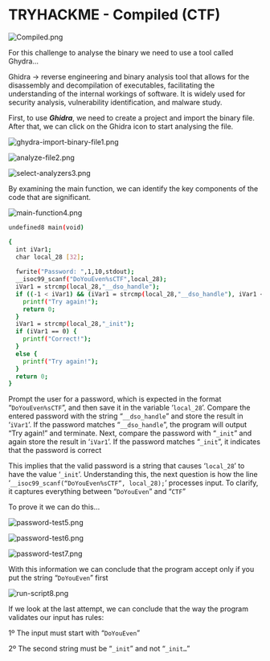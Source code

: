 # TRYHACKME - Compiled (CTF)

![Compiled.png](img/Compiled.png)

For this challenge to analyse the binary we need to use a tool called Ghydra…

Ghidra → reverse engineering and binary analysis tool that allows for the disassembly and decompilation of executables, facilitating the understanding of the internal workings of software. It is widely used for security analysis, vulnerability identification, and malware study. 

First, to use ***Ghidra***, we need to create a project and import the binary file. After that, we can click on the Ghidra icon to start analysing the file.

![ghydra-import-binary-file1.png](img/ghydra-import-binary-file1.png)

![analyze-file2.png](img/analyze-file2.png)

![select-analyzers3.png](img/select-analyzers3.png)

By examining the main function, we can identify the key components of the code that are significant.

![main-function4.png](img/main-function4.png)

```bash
undefined8 main(void)

{
  int iVar1;
  char local_28 [32];
  
  fwrite("Password: ",1,10,stdout);
  __isoc99_scanf("DoYouEven%sCTF",local_28);
  iVar1 = strcmp(local_28,"__dso_handle");
  if ((-1 < iVar1) && (iVar1 = strcmp(local_28,"__dso_handle"), iVar1 < 1)) {
    printf("Try again!");
    return 0;
  }
  iVar1 = strcmp(local_28,"_init");
  if (iVar1 == 0) {
    printf("Correct!");
  }
  else {
    printf("Try again!");
  }
  return 0;
}
```

Prompt the user for a password, which is expected in the format “`DoYouEven%sCTF`”, and then save it in the variable ‘`local_28`’.
Compare the entered password with the string “`__dso_handle`” and store the result in ‘`iVar1`’.
If the password matches “`__dso_handle`”, the program will output “Try again!” and terminate.
Next, compare the password with “`_init`” and again store the result in ‘`iVar1`’.
If the password matches “`_init`”, it indicates that the password is correct

This implies that the valid password is a string that causes ‘`local_28`’ to have the value ‘`_init`’. Understanding this, the next question is how the line ‘`__isoc99_scanf(“DoYouEven%sCTF”, local_28);`’ processes input. To clarify, it captures everything between “`DoYouEven`” and “`CTF`”

To prove it we can do this…

![password-test5.png](img/password-test5.png)

![password-test6.png](img/password-test5.png)

![password-test7.png](img/password-test7.png)

With this information we can conclude that the program accept only if you put the string “`DoYouEven`” first

![run-script8.png](img/run-script8.png)

If we look at the last attempt, we can conclude that the way the program validates our input has rules:

1º The input must start with “`DoYouEven`”

2º The second string must be “`_init`” and not “`_init…`”